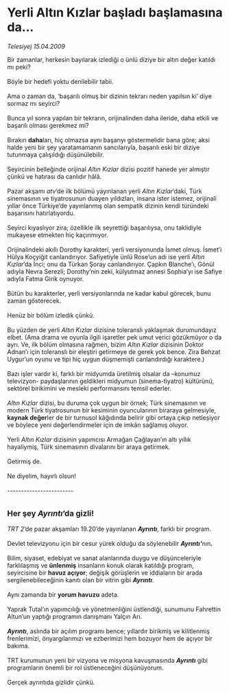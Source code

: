 # Yerli Altın Kızlar başladı başlamasına da...

*Telesiyej 15.04.2009*

<div class="taraf_structure_2col_1zq">
<div class="margen_n">



 <p>Bir zamanlar, herkesin bayılarak izlediği o ünlü diziye bir altın değer katıldı mı peki? <br/><br/>Böyle bir hedefi yoktu denilebilir tabii. <br/><br/>Ama o zaman da, ‘başarılı olmuş bir dizinin tekrarı neden yapılsın ki’ diye sormaz mı seyirci? <br/><br/>Bunca yıl sonra yapılan bir tekrarın, orijinalinden daha ileride, daha etkili ve başarılı olması gerekmez mi? <br/><br/>Bırakın <b>daha</b>ları, hiç olmazsa aynı başarıyı göstermelidir bana göre; aksi halde yeni bir şey yaratamamanın sancılarıyla, başarılı eski bir diziye tutunmaya çalışıldığı düşünülebilir. <br/><br/>Seyircinin belleğinde orijinal <i>Altın Kızlar</i> dizisi pozitif hanede yer almıştır çünkü ve hatırası da canlıdır hâlâ. <br/><br/>Pazar akşamı <i>atv</i>’de ilk bölümü yayınlanan yerli <i>Altın Kızlar</i>’daki, Türk sinemasının ve tiyatrosunun duayen yıldızları, insana ister istemez, orijinali yıllar önce Türkiye’de yayınlanmış olan sempatik dizinin kendi türündeki başarısını hatırlatıyordu. <br/><br/>Seyirci kıyaslıyor zira; özellikle ilk seyrettiği başarılıysa, onu taklidiyle mukayese etmekten hiç kaçınmıyor. <br/><br/>Orijinalindeki akıllı Dorothy karakteri, yerli versiyonunda İsmet olmuş. İsmet’i Hülya Koçyiğit canlandırıyor. Safiyetiyle ünlü Rose’un adı ise yerli <i>Altın Kızlar</i>’da İnci; onu da Türkan Şoray canlandırıyor. Çapkın Blanche’ı, Gönül adıyla Nevra Serezli; Dorothy’nin zeki, külyutmaz annesi Sophia’yı ise Safiye adıyla Fatma Girik oynuyor. <br/><br/>Bütün bu karakterler, yerli versiyonlarında ne kadar kabul görecek, bunu zaman gösterecek. <br/><br/>Henüz bir bölüm izledik çünkü. <br/><br/>Bu yüzden de yerli <i>Altın Kızlar</i> dizisine toleranslı yaklaşmak durumundayız elbet. (Ama drama ve oyunla ilgili işaretler pek umut verici gözükmüyor o da ayrı. Ve, ilk bölüm olmasına rağmen, bizim <i>Altın Kızlar</i> dizisinin Doktor Adnan’ı için toleranslı bir eleştiri getirmeye de gerek yok bence. Zira Behzat Uygur’un oyunu ve tipi hiç uygun düşmemişti canlandırdığı karaktere.) <br/><br/>Bazı işler vardır ki, farklı bir midyumda üretilmiş olsalar da –konumuz televizyon- paydaşlarının geldikleri midyumun (sinema-tiyatro) kültürünü, sektörel birikimini ve mesleki performansını temsil ederler.<i> <br/><br/>Altın Kızlar</i> dizisi, bu duruma çok uygun bir örnek; Türk sinemasının ve modern Türk tiyatrosunun bir kesiminin oyuncularının biraraya gelmesiyle,<b> kaynak değer</b>ler de bir turnusol kâğıdında belirir gibi ortaya çıkıp netleşiyor ve böylece yeni değerlendirmeler için de imkân sağlamış oluyor. <br/><br/>Yerli <i>Altın Kızlar</i> dizisinin yapımcısı Armağan Çağlayan’ın altı yıllık hayaliymiş, Türk sinemasının divalarını bir araya getirmek. <br/><br/>Getirmiş de. <br/><br/>Ne diyelim, hayırlı olsun! <br/><br/>------------------------<b></b> <br/><br/><br/><font size="4"><strong>Her şey <i>Ayrıntı</i>’da gizli!</strong></font> <i><br/><br/>TRT 2</i>’de pazar akşamları 19.20’de yayınlanan <b><i>Ayrıntı</i></b>, farklı bir program. <br/><br/>Devlet televizyonu için bir cesur yürek olduğu da söylenebilir <b><i>Ayrıntı’</i></b>nın<b><i>.</i></b> <br/><br/>Bilim, siyaset, edebiyat ve sanat alanlarında duygu ve düşünceleriyle farklılaşmış ve <b>ünlenmiş</b> insanların konuk olarak katıldığı program, seyircisine bir <b>havuz açıyor</b>; değişik görüşlerin ve iddiaların bir arada sergilenebileceğinin kanıtı olan bir vitrin gibi <b><i>Ayrıntı</i></b>. <br/><br/>Aynı zamanda bir <b>yorum havuzu</b> adeta. <br/><br/>Yaprak Tutal’ın yapımcılığı ve yönetmenliğini üstlendiği, sunumunu Fahrettin Altun’un yaptığı programın danışmanı Yalçın Arı.<b><i> <br/><br/>Ayrıntı</i></b>, aslında bir açılım programı bence; yıllardır birikmiş ve kilitlenmiş frenlerimizi, önyargılarımızı ve ezberimizi hem bozuyor hem de açıyor bir bakıma. <br/><br/>TRT kurumunun yeni bir vizyona ve misyona kavuşmasında <b><i>Ayrıntı</i></b> gibi programların önemli bir rol üstleneceğini düşünüyorum. <br/><br/>Gerçek ayrıntıda gizlidir çünkü.</p>

<br/>


<div id="taraf_not">
</div>

</div>


</div>
